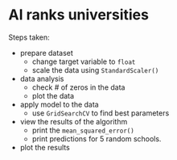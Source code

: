 # AI ranks universities

Steps taken:
* prepare dataset
    * change target variable to ```float```
    * scale the data using ```StandardScaler()```
* data analysis
    * check # of zeros in the data
    * plot the data
* apply model to the data
    * use ```GridSearchCV``` to find best parameters
* view the results of the algorithm
    * print the ```mean_squared_error()```
    * print predictions for 5 random schools.
* plot the results